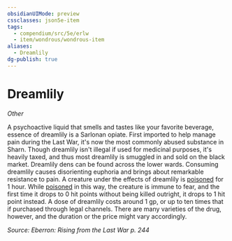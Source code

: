 ```yaml
---
obsidianUIMode: preview
cssclasses: json5e-item
tags:
  - compendium/src/5e/erlw
  - item/wondrous/wondrous-item
aliases:
  - Dreamlily
dg-publish: true
---
```

# Dreamlily
*Other*  


A psychoactive liquid that smells and tastes like your favorite beverage, essence of dreamlily is a Sarlonan opiate. First imported to help manage pain during the Last War, it's now the most commonly abused substance in Sharn. Though dreamlily isn't illegal if used for medicinal purposes, it's heavily taxed, and thus most dreamlily is smuggled in and sold on the black market. Dreamlily dens can be found across the lower wards. Consuming dreamlily causes disorienting euphoria and brings about remarkable resistance to pain. A creature under the effects of dreamlily is [poisoned](/3-Mechanics/CLI/rules/conditions.md#poisoned) for 1 hour. While [poisoned](/3-Mechanics/CLI/rules/conditions.md#poisoned) in this way, the creature is immune to fear, and the first time it drops to 0 hit points without being killed outright, it drops to 1 hit point instead. A dose of dreamlily costs around 1 gp, or up to ten times that if purchased through legal channels. There are many varieties of the drug, however, and the duration or the price might vary accordingly.

*Source: Eberron: Rising from the Last War p. 244*